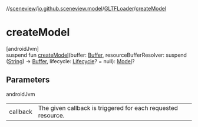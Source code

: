 //[sceneview](../../../index.md)/[io.github.sceneview.model](../index.md)/[GLTFLoader](index.md)/[createModel](create-model.md)

# createModel

[androidJvm]\
suspend fun [createModel](create-model.md)(buffer: [Buffer](https://developer.android.com/reference/kotlin/java/nio/Buffer.html), resourceBufferResolver: suspend ([String](https://kotlinlang.org/api/latest/jvm/stdlib/kotlin/-string/index.html)) -&gt; [Buffer](https://developer.android.com/reference/kotlin/java/nio/Buffer.html), lifecycle: [Lifecycle](https://developer.android.com/reference/kotlin/androidx/lifecycle/Lifecycle.html)? = null): [Model](../index.md#1227607086%2FClasslikes%2F-1571379623)?

## Parameters

androidJvm

| | |
|---|---|
| callback | The given callback is triggered for each requested resource. |
